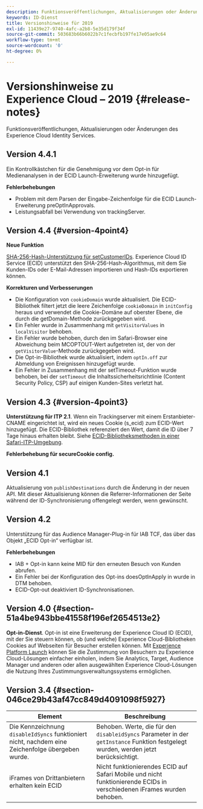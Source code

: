 ```yaml
---
description: Funktionsveröffentlichungen, Aktualisierungen oder Änderungen des Experience Cloud Identity Services.
keywords: ID-Dienst
title: Versionshinweise für 2019
exl-id: 11439e27-9740-4afc-a2b8-5e35d179f34f
source-git-commit: 503683b66b6022b7c1fecbfb197fe17e05ae9c64
workflow-type: tm+mt
source-wordcount: '0'
ht-degree: 0%

---
```


# Versionshinweise zu Experience Cloud – 2019 {#release-notes}

Funktionsveröffentlichungen, Aktualisierungen oder Änderungen des Experience Cloud Identity Services.

## Version 4.4.1

Ein Kontrollkästchen für die Genehmigung vor dem Opt-in für Medienanalysen in der ECID Launch-Erweiterung wurde hinzugefügt.

**Fehlerbehebungen**

* Problem mit dem Parsen der Eingabe-Zeichenfolge für die ECID Launch-Erweiterung preOptInApprovals.
* Leistungsabfall bei Verwendung von trackingServer.

## Version 4.4 {#version-4point4}

**Neue Funktion**

[SHA-256-Hash-Unterstützung für setCustomerIDs](/help/reference/hashing-support.md). Experience Cloud ID Service (ECID) unterstützt den SHA-256-Hash-Algorithmus, mit dem Sie Kunden-IDs oder E-Mail-Adressen importieren und Hash-IDs exportieren können.

**Korrekturen und Verbesserungen**

* Die Konfiguration von `cookieDomain` wurde aktualisiert. Die ECID-Bibliothek filtert jetzt die leere Zeichenfolge `cookieDomain` in `initConfig` heraus und verwendet die Cookie-Domäne auf oberster Ebene, die durch die getDomain-Methode zurückgegeben wird.
* Ein Fehler wurde in Zusammenhang mit `getVisitorValues` in `localVisitor` behoben. 
* Ein Fehler wurde behoben, durch den im Safari-Browser eine Abweichung beim MCOPTOUT-Wert aufgetreten ist, der von der `getVisitorValue`-Methode zurückgegeben wird.
* Die Opt-in-Bibliothek wurde aktualisiert, indem `optIn.off` zur Abmeldung von Ereignissen hinzugefügt wurde.
* Ein Fehler in Zusammenhang mit der setTimeout-Funktion wurde behoben, bei der `setTimeout` die Inhaltssicherheitsrichtlinie (Content Security Policy, CSP) auf einigen Kunden-Sites verletzt hat.

## Version 4.3 {#version-4point3}

**Unterstützung für ITP 2.1**. Wenn ein Trackingserver mit einem Erstanbieter-CNAME eingerichtet ist, wird ein neues Cookie (s_ecid) zum ECID-Wert hinzugefügt. Die ECID-Bibliothek referenziert den Wert, damit die ID über 7 Tage hinaus erhalten bleibt. Siehe [ECID-Bibliotheksmethoden in einer Safari-ITP-Umgebung](/help/reference/ecid-library-methods.md).

**Fehlerbehebung für secureCookie config.**

## Version 4.1

Aktualisierung von `publishDestinations` durch die Änderung in der neuen API. Mit dieser Aktualisierung können die Referrer-Informationen der Seite während der ID-Synchronisierung offengelegt werden, wenn gewünscht.

## Version 4.2

Unterstützung für das Audience Manager-Plug-in für IAB TCF, das über das Objekt „ECID Opt-in“ verfügbar ist.

**Fehlerbehebungen**

* IAB + Opt-in kann keine MID für den erneuten Besuch von Kunden abrufen.
* Ein Fehler bei der Konfiguration des Opt-ins doesOptInApply in wurde in DTM behoben.
* ECID-Opt-out deaktiviert ID-Synchronisationen.

## Version 4.0 {#section-51a4be943bbe41558f196ef2654513e2}

**Opt-in-Dienst**. Opt-in ist eine Erweiterung der Experience Cloud ID (ECID), mit der Sie steuern können, ob (und welche) Experience Cloud-Bibliotheken Cookies auf Webseiten für Besucher erstellen können. Mit [Experience Platform Launch](https://experienceleague.adobe.com/docs/experience-platform/tags/home.html?lang=de) können Sie die Zustimmung von Besuchern zu Experience Cloud-Lösungen einfacher einholen, indem Sie Analytics, Target, Audience Manager und anderen oder allen ausgewählten Experience Cloud-Lösungen die Nutzung Ihres Zustimmungsverwaltungssystems ermöglichen.

## Version 3.4 {#section-046ce29b43af47cc849d4091098f5927}

| Element | Beschreibung |
|---|---|
| Die Kennzeichnung `disableIdSyncs` funktioniert nicht, nachdem eine Zeichenfolge übergeben wurde. | Behoben. Werte, die für den `disableidSyncs` Parameter in der `getInstance` Funktion festgelegt wurden, werden jetzt berücksichtigt. |
| iFrames von Drittanbietern erhalten kein ECID | Nicht funktionierendes ECID auf Safari Mobile und nicht funktionierende ECIDs in verschiedenen iFrames wurden behoben. |

